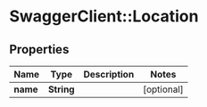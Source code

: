 # SwaggerClient::Location

## Properties
Name | Type | Description | Notes
------------ | ------------- | ------------- | -------------
**name** | **String** |  | [optional] 


